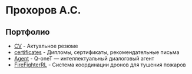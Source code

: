 # Прохоров А.С.

## Портфолио

- [CV](/CV) - Актуальное резюме
- [certificates](/certificates) - Дипломы, сертификаты, рекомендательные письма
- [Agent](/Agent) - Q-oneT — интеллектуальный диалоговый агент
- [FireFighterRL](/FireFighterRL) - Система координации дронов для тушения пожаров
